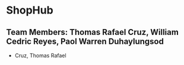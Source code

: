 # ShopHub
## Team Members: Thomas Rafael Cruz, William Cedric Reyes, Paol Warren Duhaylungsod
* Cruz, Thomas Rafael